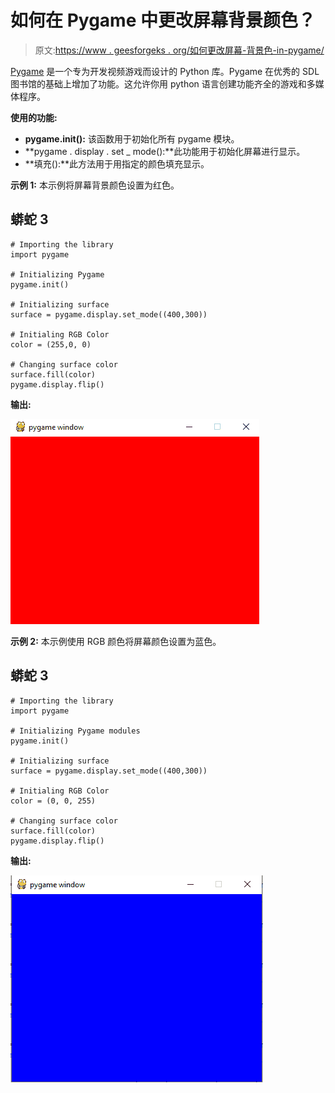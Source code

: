# 如何在 Pygame 中更改屏幕背景颜色？

> 原文:[https://www . geesforgeks . org/如何更改屏幕-背景色-in-pygame/](https://www.geeksforgeeks.org/how-to-change-screen-background-color-in-pygame/)

[Pygame](https://www.geeksforgeeks.org/introduction-to-pygame/) 是一个专为开发视频游戏而设计的 Python 库。Pygame 在优秀的 SDL 图书馆的基础上增加了功能。这允许你用 python 语言创建功能齐全的游戏和多媒体程序。

**使用的功能:**

*   **pygame.init():** 该函数用于初始化所有 pygame 模块。
*   **pygame . display . set _ mode():**此功能用于初始化屏幕进行显示。
*   **填充():**此方法用于用指定的颜色填充显示。

**示例 1:** 本示例将屏幕背景颜色设置为红色。

## 蟒蛇 3

```
# Importing the library
import pygame

# Initializing Pygame
pygame.init()

# Initializing surface
surface = pygame.display.set_mode((400,300))

# Initialing RGB Color 
color = (255,0, 0)

# Changing surface color
surface.fill(color)
pygame.display.flip()
```

**输出:**

![](img/05391275d154f81617b901ab9bb05662.png)

**示例 2:** 本示例使用 RGB 颜色将屏幕颜色设置为蓝色。

## 蟒蛇 3

```
# Importing the library
import pygame

# Initializing Pygame modules
pygame.init()

# Initializing surface
surface = pygame.display.set_mode((400,300))

# Initialing RGB Color 
color = (0, 0, 255)

# Changing surface color
surface.fill(color)
pygame.display.flip()
```

**输出:**

![](img/f9fc5ddc8f2f29c0513bf6c35af1ed81.png)